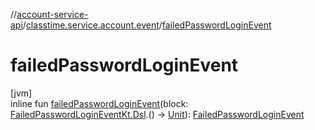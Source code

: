 //[account-service-api](../../index.md)/[classtime.service.account.event](index.md)/[failedPasswordLoginEvent](failed-password-login-event.md)

# failedPasswordLoginEvent

[jvm]\
inline fun [failedPasswordLoginEvent](failed-password-login-event.md)(block: [FailedPasswordLoginEventKt.Dsl](-failed-password-login-event-kt/-dsl/index.md).() -&gt; [Unit](https://kotlinlang.org/api/latest/jvm/stdlib/kotlin/-unit/index.html)): [FailedPasswordLoginEvent](-failed-password-login-event/index.md)
